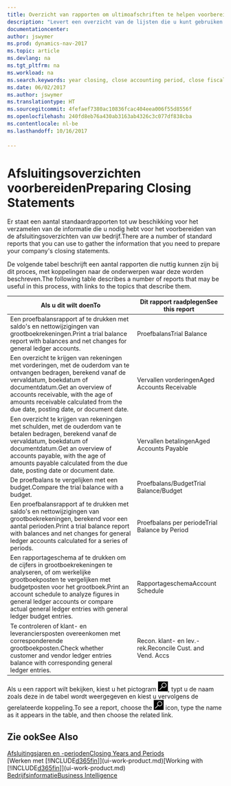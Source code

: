 ```yaml
---
title: Overzicht van rapporten om ultimoafschriften te helpen voorbereiden
description: "Levert een overzicht van de lijsten die u kunt gebruiken om gegevens te verzamelen om de ultimoafschriften van uw bedrijf voor te bereiden wanneer het financiële jaar wordt gesloten."
documentationcenter: 
author: jswymer
ms.prod: dynamics-nav-2017
ms.topic: article
ms.devlang: na
ms.tgt_pltfrm: na
ms.workload: na
ms.search.keywords: year closing, close accounting period, close fiscal year, aging, creditor payments, vendor payments, assets, liabilities, equity, analysis, reporting, financial report, business intelligence, BI, Power Bi, KPI
ms.date: 06/02/2017
ms.author: jswymer
ms.translationtype: HT
ms.sourcegitcommit: 4fefaef7380ac10836fcac404eea006f55d8556f
ms.openlocfilehash: 240fd8eb76a430ab3163ab4326c3c077df838cba
ms.contentlocale: nl-be
ms.lasthandoff: 10/16/2017

---
```

# <a name="preparing-closing-statements"></a><span data-ttu-id="88158-103">Afsluitingsoverzichten voorbereiden</span><span class="sxs-lookup"><span data-stu-id="88158-103">Preparing Closing Statements</span></span>
<span data-ttu-id="88158-104">Er staat een aantal standaardrapporten tot uw beschikking voor het verzamelen van de informatie die u nodig hebt voor het voorbereiden van de afsluitingsoverzichten van uw bedrijf.</span><span class="sxs-lookup"><span data-stu-id="88158-104">There are a number of standard reports that you can use to gather the information that you need to prepare your company's closing statements.</span></span>

<span data-ttu-id="88158-105">De volgende tabel beschrijft een aantal rapporten die nuttig kunnen zijn bij dit proces, met koppelingen naar de onderwerpen waar deze worden beschreven.</span><span class="sxs-lookup"><span data-stu-id="88158-105">The following table describes a number of reports that may be useful in this process, with links to the topics that describe them.</span></span>

| <span data-ttu-id="88158-106">Als u dit wilt doen</span><span class="sxs-lookup"><span data-stu-id="88158-106">To</span></span> | <span data-ttu-id="88158-107">Dit rapport raadplegen</span><span class="sxs-lookup"><span data-stu-id="88158-107">See this report</span></span> |
| --- | --- |
| <span data-ttu-id="88158-108">Een proefbalansrapport af te drukken met saldo's en nettowijzigingen van grootboekrekeningen.</span><span class="sxs-lookup"><span data-stu-id="88158-108">Print a trial balance report with balances and net changes for general ledger accounts.</span></span> |<span data-ttu-id="88158-109">Proefbalans</span><span class="sxs-lookup"><span data-stu-id="88158-109">Trial Balance</span></span> |
| <span data-ttu-id="88158-110">Een overzicht te krijgen van rekeningen met vorderingen, met de ouderdom van te ontvangen bedragen, berekend vanaf de vervaldatum, boekdatum of documentdatum.</span><span class="sxs-lookup"><span data-stu-id="88158-110">Get an overview of accounts receivable, with the age of amounts receivable calculated from the due date, posting date, or document date.</span></span> |<span data-ttu-id="88158-111">Vervallen vorderingen</span><span class="sxs-lookup"><span data-stu-id="88158-111">Aged Accounts Receivable</span></span> |
| <span data-ttu-id="88158-112">Een overzicht te krijgen van rekeningen met schulden, met de ouderdom van te betalen bedragen, berekend vanaf de vervaldatum, boekdatum of documentdatum.</span><span class="sxs-lookup"><span data-stu-id="88158-112">Get an overview of accounts payable, with the age of amounts payable calculated from the due date, posting date or document date.</span></span> |<span data-ttu-id="88158-113">Vervallen betalingen</span><span class="sxs-lookup"><span data-stu-id="88158-113">Aged Accounts Payable</span></span> |
| <span data-ttu-id="88158-114">De proefbalans te vergelijken met een budget.</span><span class="sxs-lookup"><span data-stu-id="88158-114">Compare the trial balance with a budget.</span></span> |<span data-ttu-id="88158-115">Proefbalans/Budget</span><span class="sxs-lookup"><span data-stu-id="88158-115">Trial Balance/Budget</span></span> |
| <span data-ttu-id="88158-116">Een proefbalansrapport af te drukken met saldo's en nettowijzigingen van grootboekrekeningen, berekend voor een aantal perioden.</span><span class="sxs-lookup"><span data-stu-id="88158-116">Print a trial balance report with balances and net changes for general ledger accounts calculated for a series of periods.</span></span> |<span data-ttu-id="88158-117">Proefbalans per periode</span><span class="sxs-lookup"><span data-stu-id="88158-117">Trial Balance by Period</span></span> |
| <span data-ttu-id="88158-118">Een rapportageschema af te drukken om de cijfers in grootboekrekeningen te analyseren, of om werkelijke grootboekposten te vergelijken met budgetposten voor het grootboek.</span><span class="sxs-lookup"><span data-stu-id="88158-118">Print an account schedule to analyze figures in general ledger accounts or compare actual general ledger entries with general ledger budget entries.</span></span> |<span data-ttu-id="88158-119">Rapportageschema</span><span class="sxs-lookup"><span data-stu-id="88158-119">Account Schedule</span></span> |
| <span data-ttu-id="88158-120">Te controleren of klant- en leveranciersposten overeenkomen met corresponderende grootboekposten.</span><span class="sxs-lookup"><span data-stu-id="88158-120">Check whether customer and vendor ledger entries balance with corresponding general ledger entries.</span></span> |<span data-ttu-id="88158-121">Recon. klant- en lev.-rek.</span><span class="sxs-lookup"><span data-stu-id="88158-121">Reconcile Cust. and Vend. Accs</span></span> |

<span data-ttu-id="88158-122">Als u een rapport wilt bekijken, kiest u het pictogram ![Zoeken naar pagina of rapport](media/ui-search/search_small.png "pictogram Zoeken naar pagina of rapport"), typt u de naam zoals deze in de tabel wordt weergegeven en kiest u vervolgens de gerelateerde koppeling.</span><span class="sxs-lookup"><span data-stu-id="88158-122">To see a report, choose the ![Search for Page or Report](media/ui-search/search_small.png "Search for Page or Report icon") icon, type the name as it appears in the table, and then choose the related link.</span></span>

## <a name="see-also"></a><span data-ttu-id="88158-123">Zie ook</span><span class="sxs-lookup"><span data-stu-id="88158-123">See Also</span></span>
[<span data-ttu-id="88158-124">Afsluitingsjaren en -perioden</span><span class="sxs-lookup"><span data-stu-id="88158-124">Closing Years and Periods</span></span>](year-close-years-periods.md)  
<span data-ttu-id="88158-125">[Werken met [!INCLUDE[d365fin](includes/d365fin_md.md)]](ui-work-product.md)</span><span class="sxs-lookup"><span data-stu-id="88158-125">[Working with [!INCLUDE[d365fin](includes/d365fin_md.md)]](ui-work-product.md)</span></span>  
[<span data-ttu-id="88158-126">Bedrijfsinformatie</span><span class="sxs-lookup"><span data-stu-id="88158-126">Business Intelligence</span></span>](bi.md)

